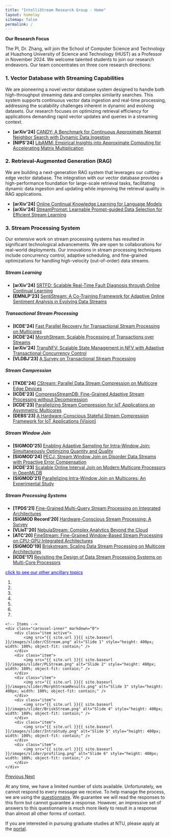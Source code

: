 ```yaml
---
title: "IntelliStream Research Group - Home"
layout: homelay
sitemap: false
permalink: /
---
```


<!--<img src="{{ site.url }}{{ site.baseurl }}/images/teampic/team.jpg" width="50%" style="float: center" />-->

<script>
  function toggleVisibility(id) {
    var x = document.getElementById(id);
    if (x.style.display === "none") {
      x.style.display = "block";
    } else {
      x.style.display = "none";
    }
  }
</script>

**Our Research Focus**

The PI, Dr. Zhang, will join the School of Computer Science and Technology at Huazhong University of Science and Technology (HUST) as a Professor in November 2024. We welcome talented students to join our research endeavors. Our team concentrates on three core research directions:

### 1. **Vector Database with Streaming Capabilities**  
We are pioneering a novel vector database system designed to handle both high-throughput streaming data and complex similarity searches. This system supports continuous vector data ingestion and real-time processing, addressing the scalability challenges inherent in dynamic and evolving datasets. Our research focuses on optimizing retrieval efficiency for applications demanding rapid vector updates and queries in a streaming context.
 
- **[arXiv'24]** [CANDY: A Benchmark for Continuous Approximate Nearest Neighbor Search with Dynamic Data Ingestion](https://arxiv.org/pdf/2406.19651)
- **[NIPS'24]** [LibAMM: Empirical Insights into Approximate Computing for Accelerating Matrix Multiplication]()

### 2. **Retrieval-Augmented Generation (RAG)**  
We are building a next-generation RAG system that leverages our cutting-edge vector database. The integration with our vector database provides a high-performance foundation for large-scale retrieval tasks, facilitating dynamic data ingestion and updating while improving the retrieval quality in RAG applications.

- **[arXiv'24]** [Online Continual Knowledge Learning for Language Models](http://arxiv.org/abs/2311.09632)
- **[arXiv'24]** [StreamPrompt: Learnable Prompt-guided Data Selection for Efficient Stream Learning](http://arxiv.org/abs/2406.07590)

### 3. **Stream Processing System**  
Our extensive work on stream processing systems has resulted in significant technological advancements. We are open to collaborations for real-world deployments. Our innovations in stream processing techniques include concurrency control, adaptive scheduling, and fine-grained optimizations for handling high-velocity (out-of-order) data streams.

##### **Stream Learning**
- **[arXiv'24]** [SRTFD: Scalable Real-Time Fault Diagnosis through Online Continual Learning](https://arxiv.org/abs/2408.05681v1)
- **[EMNLP'23]** [SentiStream: A Co-Training Framework for Adaptive Online Sentiment Analysis in Evolving Data Streams](https://aclanthology.org/2023.emnlp-main.380)

##### **Transactional Stream Processing**
- **[ICDE'24]** [Fast Parallel Recovery for Transactional Stream Processing on Multicores](https://intellistream.github.io/downloads/papers/ICDE24_MorphStreamR.pdf)
- **[ICDE'24]** [MorphStream: Scalable Processing of Transactions over Streams](https://intellistream.github.io/downloads/papers/ICDE24_Demo_MorphStream.pdf)
- **[arXiv'24]** [TransNFV: Scalable State Management in NFV with Adaptive Transactional Concurrency Control](http://arxiv.org/abs/2312.01066)
- **[VLDBJ'23]** [A Survey on Transactional Stream Processing](https://rdcu.be/dncBQ)

##### **Stream Compression**
- **[TKDE'24]** [CStream: Parallel Data Stream Compression on Multicore Edge Devices](https://ieeexplore.ieee.org/document/10506068)
- **[ICDE'23]** [CompressStreamDB: Fine-Grained Adaptive Stream Processing without Decompression](https://ieeexplore.ieee.org/document/10184565)
- **[ICDE'23]** [Parallelizing Stream Compression for IoT Applications on Asymmetric Multicores](https://ieeexplore.ieee.org/document/10184703)
- **[DEBS'23]** [A Hardware-Conscious Stateful Stream Compression Framework for IoT Applications (Vision)](https://doi.org/10.1145/3583678.3596885)

##### **Stream Window Join**
- **[SIGMOD'25]** [Enabling Adaptive Sampling for Intra-Window Join: Simultaneously Optimizing Quantity and Quality]()
- **[SIGMOD'24]** [PECJ: Stream Window Join on Disorder Data Streams with Proactive Error Compensation](https://doi.org/10.1145/3639268)
- **[ICDE'23]** [Scalable Online Interval Join on Modern Multicore Processors in OpenMLDB](https://ieeexplore.ieee.org/document/10184828)
- **[SIGMOD'21]** [Parallelizing Intra-Window Join on Multicores: An Experimental Study](https://doi.org/10.1145/3448016.3452793)

##### **Stream Processing Systems**
- **[TPDS'21]** [Fine-Grained Multi-Query Stream Processing on Integrated Architectures](https://ieeexplore.ieee.org/document/9380479)
- **[SIGMOD Record'20]** [Hardware-Conscious Stream Processing: A Survey](https://doi.org/10.1145/3385658.3385662)
- **[VLIoT'20]** [NebulaStream: Complex Analytics Beyond the Cloud](https://www.ronpub.com/ojiot/OJIOT_2020v6i1n07_Zeuch.html)
- **[ATC'20]** [FineStream: Fine-Grained Window-Based Stream Processing on CPU-GPU Integrated Architectures](https://www.usenix.org/system/files/atc20-zhang-feng.pdf)
- **[SIGMOD'19]** [Briskstream: Scaling Data Stream Processing on Multicore Architectures](https://doi.acm.org/10.1145/3299869.3300067)
- **[ICDE'17]** [Revisiting the Design of Data Stream Processing Systems on Multi-Core Processors](https://doi.org/10.1109/ICDE.2017.119)

<span onclick="toggleVisibility('ancillaryTopics')" style="cursor: pointer; color: blue; text-decoration: underline;">click to see our other ancillary topics</span>
<div id="ancillaryTopics" style="display:none; margin-left: 20px;">
 - **[SIGMOD'24]** [Predictive and Near-Optimal Sampling for View Materialization in Video Databases](https://doi.org/10.1145/3639274)
 - **[IWQoS'24]** [Low-Latency Video Conferencing via Optimized Packet Routing and Reordering](http://arxiv.org/abs/2310.05054) 
 - **[TPDS'17]** [Understanding Co-Running Behaviors on Integrated CPU/GPU Architectures](https://ieeexplore.ieee.org/document/7501903)
 - **[SC'16]** [Elastic Multi-resource Fairness: Balancing Fairness and Efficiency in Coupled CPU-GPU Architectures](https://ieeexplore.ieee.org/document/7877153)
 - **[TPDS'16]** [Melia: A MapReduce Framework on OpenCL-Based FPGAs](https://ieeexplore.ieee.org/document/7425227)
 - **[MASCOTS'15]** [To Co-run, or Not to Co-run: A Performance Study on Integrated Architectures](https://doi.org/10.1109/MASCOTS.2015.27)
 - **[VLDB'14]** [In-cache query co-processing on coupled CPU-GPU architectures](https://doi.org/10.14778/2735496.2735497)
 - **[VLDB'13]** [OmniDB: towards portable and efficient query processing on parallel CPU/GPU architectures](https://dl.acm.org/doi/10.14778/2536274.2536319)
</div>

<div markdown="0" id="carousel" class="carousel slide" data-ride="carousel" data-interval="3000" data-pause="hover" >
    <!-- Menu -->
    <ol class="carousel-indicators">
		<li data-target="#carousel" data-slide-to="0" class="active"></li>
		<li data-target="#carousel" data-slide-to="1"></li>
		<li data-target="#carousel" data-slide-to="2"></li>
		<li data-target="#carousel" data-slide-to="3"></li>
		<li data-target="#carousel" data-slide-to="4"></li>
		<li data-target="#carousel" data-slide-to="5"></li>
		<li data-target="#carousel" data-slide-to="6"></li>
    </ol>

    <!-- Items -->
    <div class="carousel-inner" markdown="0">
        <div class="item active">
            <img src="{{ site.url }}{{ site.baseurl }}/images/slider/CStream.png" alt="Slide 1" style="height: 400px; width: 100%; object-fit: contain;" />
        </div>
        <div class="item">
            <img src="{{ site.url }}{{ site.baseurl }}/images/slider/PLStream.png" alt="Slide 2" style="height: 400px; width: 100%; object-fit: contain;" />
        </div>
        <div class="item">
            <img src="{{ site.url }}{{ site.baseurl }}/images/slider/MorphStreamResults.png" alt="Slide 3" style="height: 400px; width: 100%; object-fit: contain;" />
        </div>
        <div class="item">
            <img src="{{ site.url }}{{ site.baseurl }}/images/slider/BriskStream.png" alt="Slide 4" style="height: 400px; width: 100%; object-fit: contain;" />
        </div>
        <div class="item">
            <img src="{{ site.url }}{{ site.baseurl }}/images/slider/IntraStudy.png" alt="Slide 5" style="height: 400px; width: 100%; object-fit: contain;" />
        </div>
        <div class="item">
            <img src="{{ site.url }}{{ site.baseurl }}/images/slider/profiling.png" alt="Slide 6" style="height: 400px; width: 100%; object-fit: contain;" />
        </div>
    </div>

  <a class="left carousel-control" href="#carousel" role="button" data-slide="prev">
    <span class="glyphicon glyphicon-chevron-left" aria-hidden="true"></span>
    <span class="sr-only">Previous</span>
  </a>
  <a class="right carousel-control" href="#carousel" role="button" data-slide="next">
    <span class="glyphicon glyphicon-chevron-right" aria-hidden="true"></span>
    <span class="sr-only">Next</span>
  </a>
</div>

At any time, we have a limited number of slots available. Unfortunately, we cannot respond to every message we receive. To help manage the process, we are using the <a href='https://forms.office.com/r/NrLZxYjrhg'>questionnaire</a>. We guarantee we will read the responses to this form but cannot guarantee a response. However, an impressive set of answers to this questionnaire is much more likely to result in a response than almost all other forms of contact.

If you are interested in pursuing graduate studies at NTU, please apply at the <a href='https://venus.wis.ntu.edu.sg/GOAL/OnlineApplicationModule/frmOnlineApplication.ASPX'>portal</a>.
